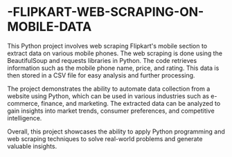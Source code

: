 # -FLIPKART-WEB-SCRAPING-ON-MOBILE-DATA
This Python project involves web scraping Flipkart's mobile section to extract data on various mobile phones. The web scraping is done using the BeautifulSoup and requests libraries in Python. The code retrieves information such as the mobile phone name, price, and rating. This data is then stored in a CSV file for easy analysis and further processing.

The project demonstrates the ability to automate data collection from a website using Python, which can be used in various industries such as e-commerce, finance, and marketing. The extracted data can be analyzed to gain insights into market trends, consumer preferences, and competitive intelligence.

Overall, this project showcases the ability to apply Python programming and web scraping techniques to solve real-world problems and generate valuable insights.
